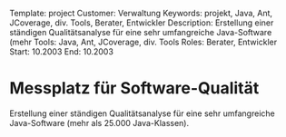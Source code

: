 Template: project
Customer: Verwaltung
Keywords: projekt, Java, Ant, JCoverage, div. Tools, Berater, Entwickler
Description: Erstellung einer ständigen Qualitätsanalyse für eine sehr umfangreiche Java-Software (mehr
Tools: Java, Ant, JCoverage, div. Tools
Roles: Berater, Entwickler
Start: 10.2003
End: 10.2003

# Messplatz für Software-Qualität

Erstellung einer ständigen Qualitätsanalyse für eine sehr umfangreiche Java-Software (mehr als 25.000 Java-Klassen).


